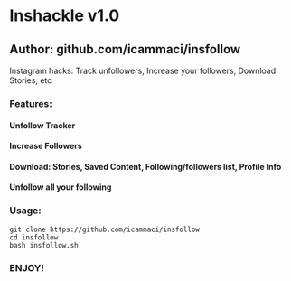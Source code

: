 # Inshackle v1.0
## Author: github.com/icammaci/insfollow

Instagram hacks: Track unfollowers, Increase your followers, Download Stories, etc

### Features:
#### Unfollow Tracker
#### Increase Followers
#### Download: Stories, Saved Content, Following/followers list, Profile Info
#### Unfollow all your following
### Usage:
```
git clone https://github.com/icammaci/insfollow
cd insfollow
bash insfollow.sh
```

### ENJOY!
